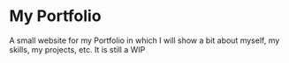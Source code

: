 # My Portfolio
 
A small website for my Portfolio in which I will show a bit about myself, my skills, my projects, etc.
It is still a WIP
